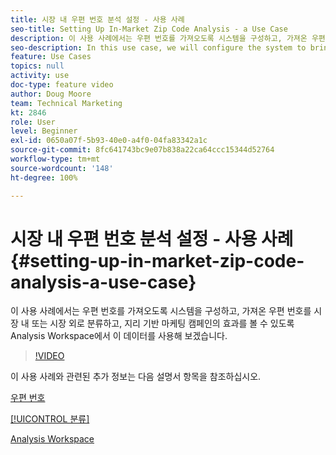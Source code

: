 ```yaml
---
title: 시장 내 우편 번호 분석 설정 - 사용 사례
seo-title: Setting Up In-Market Zip Code Analysis - a Use Case
description: 이 사용 사례에서는 우편 번호를 가져오도록 시스템을 구성하고, 가져온 우편 번호를 시장 내 또는 시장 외로 분류하고, 지리 기반 마케팅 캠페인의 효과를 볼 수 있도록 Analysis Workspace에서 이 데이터를 사용해 보겠습니다.
seo-description: In this use case, we will configure the system to bring in zip codes, classify them as in-market or out-of-market, and then use this data in Analysis Workspace so that we can see the effectiveness of our geo-targeted marketing campaigns.
feature: Use Cases
topics: null
activity: use
doc-type: feature video
author: Doug Moore
team: Technical Marketing
kt: 2846
role: User
level: Beginner
exl-id: 0650a07f-5b93-40e0-a4f0-04fa83342a1c
source-git-commit: 8fc641743bc9e07b838a22ca64ccc15344d52764
workflow-type: tm+mt
source-wordcount: '148'
ht-degree: 100%

---
```


# 시장 내 우편 번호 분석 설정 - 사용 사례 {#setting-up-in-market-zip-code-analysis-a-use-case}

이 사용 사례에서는 우편 번호를 가져오도록 시스템을 구성하고, 가져온 우편 번호를 시장 내 또는 시장 외로 분류하고, 지리 기반 마케팅 캠페인의 효과를 볼 수 있도록 Analysis Workspace에서 이 데이터를 사용해 보겠습니다.

>[!VIDEO](https://video.tv.adobe.com/v/27052/?quality=12&learn=on)

이 사용 사례와 관련된 추가 정보는 다음 설명서 항목을 참조하십시오.

[우편 번호](https://experienceleague.adobe.com/docs/analytics/components/dimensions/zip-code.html?lang=ko)

[[!UICONTROL 분류]](https://experienceleague.adobe.com/docs/analytics/components/classifications/c-classifications.html?lang=ko)

[Analysis Workspace](https://experienceleague.adobe.com/docs/analytics/analyze/analysis-workspace/home.html?lang=ko)
